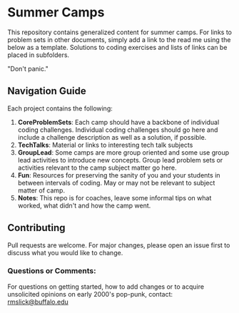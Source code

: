 
# Summer Camps
This repository contains generalized content for summer camps. For links to problem sets in other documents, simply add a link to the read me using the below as a template. Solutions to coding exercises and lists of links can be placed in subfolders. 

"Don't panic."

## Navigation Guide
Each project contains the following:
1. **CoreProblemSets**: Each camp should have a backbone of individual coding challenges. 
 Individual coding challenges should go here and include a challenge description as well as a solution, if possible.
2. **TechTalks**: Material or links to interesting tech talk subjects
3. **GroupLead**: Some camps are more group oriented and some use group lead activities to introduce new concepts. Group lead problem sets or activities relevant to the camp subject matter go here.
4. **Fun**: Resources for preserving the sanity of you and your students in between intervals of coding. May or may not be relevant to subject matter of camp.
5. **Notes**: This repo is for coaches, leave some informal tips on what worked, what didn't and how the camp went. 

## Contributing
Pull requests are welcome. For major changes, please open an issue first to discuss what you would like to change.

### Questions or Comments:
For questions on getting started, how to add changes or to acquire unsolicited opinions on early 2000's pop-punk, contact: rmslick@buffalo.edu